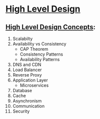 # [High Level Design](https://github.com/donnemartin/system-design-primer#system-design-topics-start-here)

## [High Level Design Concepts](./HLD):

1. Scalabilty
2. Availability vs Consistency
   - CAP Theorem
   - Consistency Patterns
   - Availability Patterns
3. DNS and CDN
4. Load Balancer
5. Reverse Proxy
6. Application Layer
   - Microservices
7. Database
8. Cache
9. Asynchronism
10. Communication
11. Security

